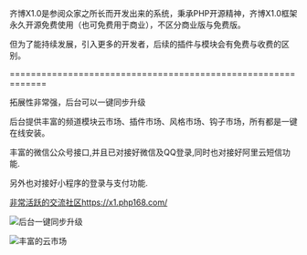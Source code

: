 ﻿

齐博X1.0是参阅众家之所长而开发出来的系统，秉承PHP开源精神，齐博X1.0框架永久开源免费使用（也可免费用于商业），不区分商业版与免费版。

但为了能持续发展，引入更多的开发者，后续的插件与模块会有免费与收费的区别。


=============================================================

拓展性非常强，后台可以一键同步升级

后台提供丰富的频道模块云市场、插件市场、风格市场、钩子市场，所有都是一键在线安装。

丰富的微信公众号接口,并且已对接好微信及QQ登录,同时也对接好阿里云短信功能.

另外也对接好小程序的登录与支付功能.




[非常活跃的交流社区https://x1.php168.com/](https://x1.php168.com/)




![后台一键同步升级](https://gitee.com/uploads/images/2018/0516/151957_184f4d97_1663089.jpeg "1.jpg")

![丰富的云市场](https://gitee.com/uploads/images/2018/0516/152152_9deb2c8c_1663089.jpeg "2.jpg")